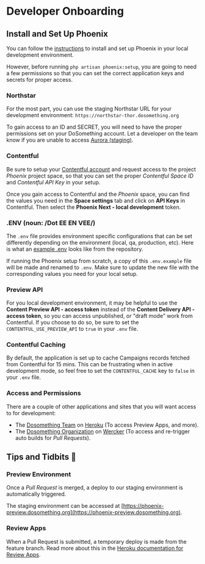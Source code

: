 # Developer Onboarding

## Install and Set Up Phoenix

You can follow the [instructions](installation.md) to install and set up Phoenix in your local development environment.

However, before running `php artisan phoenix:setup`, you are going to need a few permissions so that you can set the correct application keys and secrets for proper access.

### Northstar

For the most part, you can use the staging Northstar URL for your development environment: `https://northstar-thor.dosomething.org`

To gain access to an ID and SECRET, you will need to have the proper permissions set on your DoSomething account. Let a developer on the team know if you are unable to access [Aurora \(staging\)](https://aurora-thor.dosomething.org/clients).

### Contentful

Be sure to setup your [Contentful account](https://www.contentful.com/sign-up/) and request access to the project _Phoenix_ project space, so that you can set the proper _Contentful Space ID_ and _Contentful API Key_ in your setup.

Once you gain access to Contentful and the _Phoenix_ space, you can find the values you need in the **Space settings** tab and click on **API Keys** in Contentful. Then select the **Phoenix Next - local development** token.

### .ENV \(noun: /Dot EE EN VEE/\)

The `.env` file provides environment specific configurations that can be set differently depending on the environment \(local, qa, production, etc\). Here is what an [example .env](https://github.com/DoSomething/phoenix-next/blob/master/.env.example) looks like from the repository.

If running the Phoenix setup from scratch, a copy of this `.env.example` file will be made and renamed to `.env`. Make sure to update the new file with the corresponding values you need for your local setup.

### Preview API

For you local development environment, it may be helpful to use the **Content Preview API - access token** instead of the **Content Delivery API - access token**, so you can access unpublished, or "draft mode" work from Contentful. If you choose to do so, be sure to set the `CONTENTFUL_USE_PREVIEW_API` to `true` in your `.env` file.

### Contentful Caching

By default, the application is set up to cache Campaigns records fetched from Contentful for 15 mins. This can be frustrating when in active development mode, so feel free to set the `CONTENTFUL_CACHE` key to `false` in your `.env` file.

### Access and Permissions

There are a couple of other applications and sites that you will want access to for development:

- The [Dosomething Team](https://dashboard.heroku.com/teams/dosomething/overview) on [Heroku](https://www.heroku.com/) \(To access Preview Apps, and more\).
- The [Dosomething Organization](https://app.wercker.com/dosomething) on [Wercker](https://app.wercker.com) \(To access and re-trigger auto builds for _Pull Requests_\).

## Tips and Tidbits 🍩

### Preview Environment

Once a _Pull Request_ is merged, a deploy to our staging environment is automatically triggered.

The staging environment can be accessed at [https://phoenix-preview.dosomething.org](https://phoenix-preview.dosomething.org).

### Review Apps

When a Pull Request is submitted, a temporary deploy is made from the feature branch. Read more about this in the [Heroku documentation for Review Apps](https://github.com/DoSomething/phoenix-next/wiki/Review-apps).
